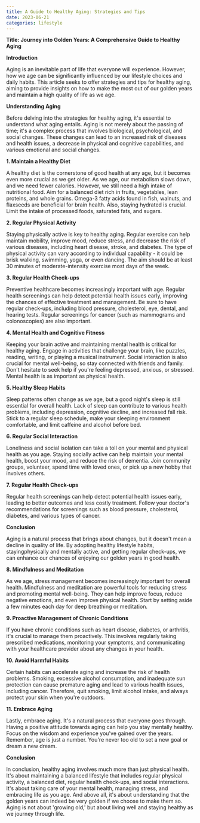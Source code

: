 ```yaml
---
title: A Guide to Healthy Aging: Strategies and Tips
date: 2023-06-21
categories: lifestyle
---
```


**Title: Journey into Golden Years: A Comprehensive Guide to Healthy Aging**

**Introduction**

Aging is an inevitable part of life that everyone will experience. However, how we age can be significantly influenced by our lifestyle choices and daily habits. This article seeks to offer strategies and tips for healthy aging, aiming to provide insights on how to make the most out of our golden years and maintain a high quality of life as we age.

**Understanding Aging**

Before delving into the strategies for healthy aging, it's essential to understand what aging entails. Aging is not merely about the passing of time; it's a complex process that involves biological, psychological, and social changes. These changes can lead to an increased risk of diseases and health issues, a decrease in physical and cognitive capabilities, and various emotional and social changes.

**1. Maintain a Healthy Diet**

A healthy diet is the cornerstone of good health at any age, but it becomes even more crucial as we get older. As we age, our metabolism slows down, and we need fewer calories. However, we still need a high intake of nutritional food. Aim for a balanced diet rich in fruits, vegetables, lean proteins, and whole grains. Omega-3 fatty acids found in fish, walnuts, and flaxseeds are beneficial for brain health. Also, staying hydrated is crucial. Limit the intake of processed foods, saturated fats, and sugars.

**2. Regular Physical Activity**

Staying physically active is key to healthy aging. Regular exercise can help maintain mobility, improve mood, reduce stress, and decrease the risk of various diseases, including heart disease, stroke, and diabetes. The type of physical activity can vary according to individual capability - it could be brisk walking, swimming, yoga, or even dancing. The aim should be at least 30 minutes of moderate-intensity exercise most days of the week.

**3. Regular Health Check-ups**

Preventive healthcare becomes increasingly important with age. Regular health screenings can help detect potential health issues early, improving the chances of effective treatment and management. Be sure to have regular check-ups, including blood pressure, cholesterol, eye, dental, and hearing tests. Regular screenings for cancer (such as mammograms and colonoscopies) are also important.

**4. Mental Health and Cognitive Fitness**

Keeping your brain active and maintaining mental health is critical for healthy aging. Engage in activities that challenge your brain, like puzzles, reading, writing, or playing a musical instrument. Social interaction is also crucial for mental well-being, so stay connected with friends and family. Don't hesitate to seek help if you're feeling depressed, anxious, or stressed. Mental health is as important as physical health.

**5. Healthy Sleep Habits**

Sleep patterns often change as we age, but a good night's sleep is still essential for overall health. Lack of sleep can contribute to various health problems, including depression, cognitive decline, and increased fall risk. Stick to a regular sleep schedule, make your sleeping environment comfortable, and limit caffeine and alcohol before bed.

**6. Regular Social Interaction**

Loneliness and social isolation can take a toll on your mental and physical health as you age. Staying socially active can help maintain your mental health, boost your mood, and reduce the risk of dementia. Join community groups, volunteer, spend time with loved ones, or pick up a new hobby that involves others.

**7. Regular Health Check-ups**

Regular health screenings can help detect potential health issues early, leading to better outcomes and less costly treatment. Follow your doctor's recommendations for screenings such as blood pressure, cholesterol, diabetes, and various types of cancer.

**Conclusion**

Aging is a natural process that brings about changes, but it doesn't mean a decline in quality of life. By adopting healthy lifestyle habits, stayingphysically and mentally active, and getting regular check-ups, we can enhance our chances of enjoying our golden years in good health.

**8. Mindfulness and Meditation**

As we age, stress management becomes increasingly important for overall health. Mindfulness and meditation are powerful tools for reducing stress and promoting mental well-being. They can help improve focus, reduce negative emotions, and even improve physical health. Start by setting aside a few minutes each day for deep breathing or meditation.

**9. Proactive Management of Chronic Conditions**

If you have chronic conditions such as heart disease, diabetes, or arthritis, it's crucial to manage them proactively. This involves regularly taking prescribed medications, monitoring your symptoms, and communicating with your healthcare provider about any changes in your health.

**10. Avoid Harmful Habits**

Certain habits can accelerate aging and increase the risk of health problems. Smoking, excessive alcohol consumption, and inadequate sun protection can cause premature aging and lead to various health issues, including cancer. Therefore, quit smoking, limit alcohol intake, and always protect your skin when you're outdoors.

**11. Embrace Aging**

Lastly, embrace aging. It's a natural process that everyone goes through. Having a positive attitude towards aging can help you stay mentally healthy. Focus on the wisdom and experience you've gained over the years. Remember, age is just a number. You're never too old to set a new goal or dream a new dream.

**Conclusion**

In conclusion, healthy aging involves much more than just physical health. It's about maintaining a balanced lifestyle that includes regular physical activity, a balanced diet, regular health check-ups, and social interactions. It's about taking care of your mental health, managing stress, and embracing life as you age. And above all, it's about understanding that the golden years can indeed be very golden if we choose to make them so. Aging is not about 'growing old,' but about living well and staying healthy as we journey through life.
